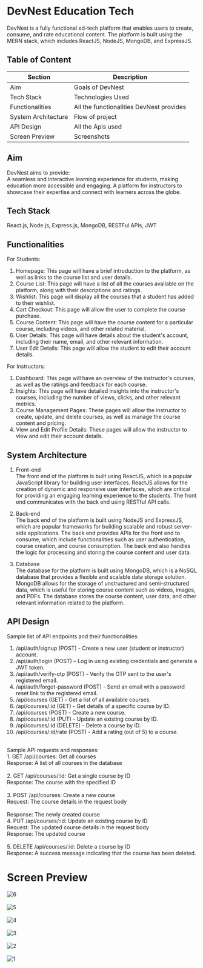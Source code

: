 # DevNest Education Tech
DevNest is a fully functional ed-tech platform that enables users to create, consume, and rate educational content. The platform is built using the MERN stack, which includes ReactJS, NodeJS, MongoDB, and ExpressJS.

## Table of Content
| Section  | Description |
| ------------- | ------------- |
| Aim  | Goals of DevNest  |
| Tech Stack  | Technologies Used  |
| Functionalities  | All the functionalities DevNest provides  |
| System Architecture  |  Flow of project |
| API Design  | All the Apis used  |
| Screen Preview  | Screenshots  |

## Aim
DevNest aims to provide: <br/>
A seamless and interactive learning experience for students, making education more accessible and engaging.
A platform for instructors to showcase their expertise and connect with learners across the globe.

## Tech Stack
React.js, Node.js, Express.js, MongoDB, RESTFul APIs, JWT

## Functionalities

For Students:
1. Homepage: This page will have a brief introduction to the platform, as well as links to the course list and user details.
2. Course List: This page will have a list of all the courses available on the platform, along with their descriptions and ratings.
3. Wishlist: This page will display all the courses that a student has added to their wishlist.
4. Cart Checkout: This page will allow the user to complete the course purchase.
5. Course Content: This page will have the course content for a particular course, including videos, and other related material.
6. User Details: This page will have details about the student's account, including their name, email, and other relevant information.
7. User Edit Details: This page will allow the student to edit their account details.

For Instructors:
1. Dashboard: This page will have an overview of the instructor's courses, as well as the ratings and feedback for each course.
2. Insights: This page will have detailed insights into the instructor's courses, including the number of views, clicks, and other relevant metrics.
3. Course Management Pages: These pages will allow the instructor to create, update, and delete courses, as well as manage the course content and pricing.
4. View and Edit Profile Details: These pages will allow the instructor to view and edit their account details.


## System Architecture

1. Front-end<br/>
The front end of the platform is built using ReactJS, which is a popular JavaScript library for building user interfaces. ReactJS allows for the creation of dynamic and responsive user interfaces, which are critical for providing an engaging learning experience to the students. The front end communicates with the back end using RESTful API calls.

2. Back-end<br/>
The back end of the platform is built using NodeJS and ExpressJS, which are popular frameworks for building scalable and robust server-side applications. The back end provides APIs for the front end to consume, which include functionalities such as user authentication, course creation, and course consumption. The back end also handles the logic for processing and storing the course content and user data.

3. Database<br/>
The database for the platform is built using MongoDB, which is a NoSQL database that provides a flexible and scalable data storage solution. MongoDB allows for the storage of unstructured and semi-structured data, which is useful for storing course content such as videos, images, and PDFs. The database stores the course content, user data, and other relevant information related to the platform.


## API Design

Sample list of API endpoints and their functionalities:<br/>
1. /api/auth/signup (POST) - Create a new user (student or instructor) account.
2. /api/auth/login (POST) – Log in using existing credentials and generate a JWT token.
3. /api/auth/verify-otp (POST) - Verify the OTP sent to the user's registered email.
4. /api/auth/forgot-password (POST) - Send an email with a password reset link to the registered email.
5. /api/courses (GET) - Get a list of all available courses.
6. /api/courses/:id (GET) - Get details of a specific course by ID.
7. /api/courses (POST) - Create a new course.
8. /api/courses/:id (PUT) - Update an existing course by ID.
9. /api/courses/:id (DELETE) - Delete a course by ID.
10. /api/courses/:id/rate (POST) - Add a rating (out of 5) to a course.
<br/>
Sample API requests and responses:<br/>
1. GET /api/courses: Get all courses<br/>
Response: A list of all courses in the database<br/>
<br/>
2. GET /api/courses/:id: Get a single course by ID<br/>
Response: The course with the specified ID<br/>
<br/>
3. POST /api/courses: Create a new course<br/>
Request: The course details in the request body<br/>
<br/>
Response: The newly created course<br/>
4. PUT /api/courses/:id: Update an existing course by ID<br/>
Request: The updated course details in the request body<br/>
Response: The updated course<br/>
<br/>
5. DELETE /api/courses/:id: Delete a course by ID<br/>
Response: A success message indicating that the course has been deleted.


# Screen Preview

![6](https://github.com/user-attachments/assets/d74f54d9-e8a8-4f7f-ba50-0f11160fac8b)
<br/>
<br/>
![5](https://github.com/user-attachments/assets/dc1fad54-e125-412b-88f6-ef86ba8f2243)
<br/>
<br/>
![4](https://github.com/user-attachments/assets/8e9afc8e-e6e4-41cd-8fc0-b1d1f6c0007a)
<br/>
<br/>
![3](https://github.com/user-attachments/assets/5b8908db-b8e8-47c0-9b2b-d0b54df79cbe)
<br/>
<br/>
![2](https://github.com/user-attachments/assets/f5c3e167-5575-403e-a031-9e418d417317)
<br/>
<br/>
![1](https://github.com/user-attachments/assets/b064f1f3-4a25-4cce-8b62-139937fac264)

